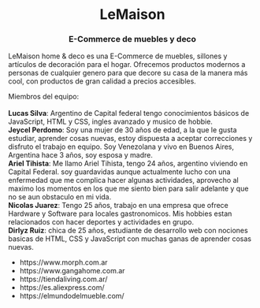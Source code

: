 <h1 align="center">LeMaison</h1>

<h3 align="center">E-Commerce de muebles y deco</h3>

<p>LeMaison home & deco es una E-Commerce de muebles, sillones y artículos de decoración para el hogar. Ofrecemos productos modernos a personas de cualquier genero para que decore su casa de la manera más cool, con productos de gran calidad a precios accesibles.</p>
<p>Miembros del equipo:<br><br>
  <b>Lucas Silva</b>: Argentino de Capital federal tengo conocimientos básicos de JavaScript, HTML y CSS, ingles avanzado y musico de hobbie.<br>
<b>Jeycel Perdomo</b>: Soy una mujer de 30 años de edad, a la que le gusta estudiar, aprender cosas nuevas, estoy dispuesta a aceptar correcciones y disfruto el trabajo en equipo. Soy Venezolana y vivo en Buenos Aires, Argentina hace 3 años, soy esposa y madre.<br>
  <b>Ariel Tihista</b>: Me llamo Ariel Tihista, tengo 24 años, argentino viviendo en Capital Federal. soy guardavidas aunque actualmente lucho con una enfermedad que me complica hacer algunas actividades, aprovecho al maximo los momentos en los que me siento bien para salir adelante y que no se aun obstaculo en mi vida.<br>
  <b>Nicolas Juarez</b>: Tengo 25 años, trabajo en una empresa que ofrece Hardware y Software para locales gastronomicos. Mis hobbies estan relacionados con hacer deportes y actividades en grupo.<br>
  <b>Dirlyz Ruiz</b>: chica de 25 años, estudiante de desarrollo web con nociones basicas de HTML, CSS y JavaScript con muchas ganas de aprender cosas nuevas.
  
</p>


<ul>
  <li>https://www.morph.com.ar</li>
  <li>https://www.gangahome.com.ar</li>
  <li>https://tiendaliving.com.ar/</li>
  <li>https://es.aliexpress.com/</li>
  <li>https://elmundodelmueble.com/</li>
  
</ul>  
